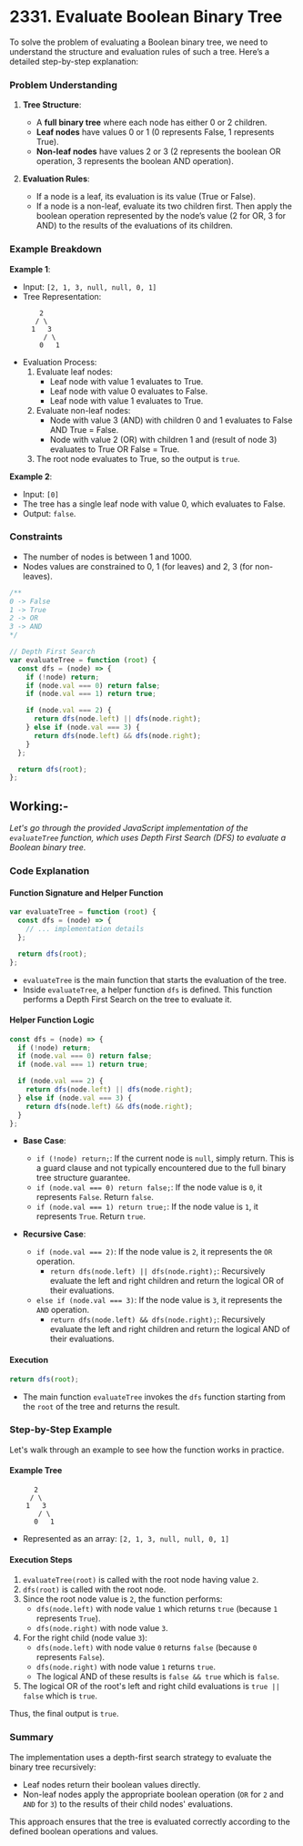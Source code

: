 # 2331. Evaluate Boolean Binary Tree

To solve the problem of evaluating a Boolean binary tree, we need to understand the structure and evaluation rules of such a tree. Here’s a detailed step-by-step explanation:

### Problem Understanding
1. **Tree Structure**:
   - A **full binary tree** where each node has either 0 or 2 children.
   - **Leaf nodes** have values 0 or 1 (0 represents False, 1 represents True).
   - **Non-leaf nodes** have values 2 or 3 (2 represents the boolean OR operation, 3 represents the boolean AND operation).

2. **Evaluation Rules**:
   - If a node is a leaf, its evaluation is its value (True or False).
   - If a node is a non-leaf, evaluate its two children first. Then apply the boolean operation represented by the node’s value (2 for OR, 3 for AND) to the results of the evaluations of its children.

### Example Breakdown
**Example 1**:
- Input: `[2, 1, 3, null, null, 0, 1]`
- Tree Representation:
  ```
      2
     / \
    1   3
       / \
      0   1
  ```
- Evaluation Process:
  1. Evaluate leaf nodes:
     - Leaf node with value 1 evaluates to True.
     - Leaf node with value 0 evaluates to False.
     - Leaf node with value 1 evaluates to True.
  2. Evaluate non-leaf nodes:
     - Node with value 3 (AND) with children 0 and 1 evaluates to False AND True = False.
     - Node with value 2 (OR) with children 1 and (result of node 3) evaluates to True OR False = True.
  3. The root node evaluates to True, so the output is `true`.

**Example 2**:
- Input: `[0]`
- The tree has a single leaf node with value 0, which evaluates to False.
- Output: `false`.

### Constraints
- The number of nodes is between 1 and 1000.
- Nodes values are constrained to 0, 1 (for leaves) and 2, 3 (for non-leaves).


```javascript
/**
0 -> False
1 -> True
2 -> OR
3 -> AND
*/

// Depth First Search 
var evaluateTree = function (root) {
  const dfs = (node) => {
    if (!node) return;
    if (node.val === 0) return false;
    if (node.val === 1) return true;

    if (node.val === 2) {
      return dfs(node.left) || dfs(node.right);
    } else if (node.val === 3) {
      return dfs(node.left) && dfs(node.right);
    }
  };

  return dfs(root);
};
```
## Working:-
 *Let's go through the provided JavaScript implementation of the `evaluateTree` function, which uses Depth First Search (DFS) to evaluate a Boolean binary tree.*

### Code Explanation

#### Function Signature and Helper Function
```javascript
var evaluateTree = function (root) {
  const dfs = (node) => {
    // ... implementation details
  };

  return dfs(root);
};
```
- `evaluateTree` is the main function that starts the evaluation of the tree.
- Inside `evaluateTree`, a helper function `dfs` is defined. This function performs a Depth First Search on the tree to evaluate it.

#### Helper Function Logic
```javascript
const dfs = (node) => {
  if (!node) return;
  if (node.val === 0) return false;
  if (node.val === 1) return true;

  if (node.val === 2) {
    return dfs(node.left) || dfs(node.right);
  } else if (node.val === 3) {
    return dfs(node.left) && dfs(node.right);
  }
};
```
- **Base Case**:
  - `if (!node) return;`: If the current node is `null`, simply return. This is a guard clause and not typically encountered due to the full binary tree structure guarantee.
  - `if (node.val === 0) return false;`: If the node value is `0`, it represents `False`. Return `false`.
  - `if (node.val === 1) return true;`: If the node value is `1`, it represents `True`. Return `true`.

- **Recursive Case**:
  - `if (node.val === 2)`: If the node value is `2`, it represents the `OR` operation.
    - `return dfs(node.left) || dfs(node.right);`: Recursively evaluate the left and right children and return the logical OR of their evaluations.
  - `else if (node.val === 3)`: If the node value is `3`, it represents the `AND` operation.
    - `return dfs(node.left) && dfs(node.right);`: Recursively evaluate the left and right children and return the logical AND of their evaluations.

#### Execution
```javascript
return dfs(root);
```
- The main function `evaluateTree` invokes the `dfs` function starting from the `root` of the tree and returns the result.

### Step-by-Step Example

Let's walk through an example to see how the function works in practice.

#### Example Tree
```
      2
     / \
    1   3
       / \
      0   1
```
- Represented as an array: `[2, 1, 3, null, null, 0, 1]`

#### Execution Steps
1. `evaluateTree(root)` is called with the root node having value `2`.
2. `dfs(root)` is called with the root node.
3. Since the root node value is `2`, the function performs:
   - `dfs(node.left)` with node value `1` which returns `true` (because `1` represents `True`).
   - `dfs(node.right)` with node value `3`.
4. For the right child (node value `3`):
   - `dfs(node.left)` with node value `0` returns `false` (because `0` represents `False`).
   - `dfs(node.right)` with node value `1` returns `true`.
   - The logical AND of these results is `false && true` which is `false`.
5. The logical OR of the root's left and right child evaluations is `true || false` which is `true`.

Thus, the final output is `true`.

### Summary
The implementation uses a depth-first search strategy to evaluate the binary tree recursively:
- Leaf nodes return their boolean values directly.
- Non-leaf nodes apply the appropriate boolean operation (`OR` for `2` and `AND` for `3`) to the results of their child nodes' evaluations.

This approach ensures that the tree is evaluated correctly according to the defined boolean operations and values.
